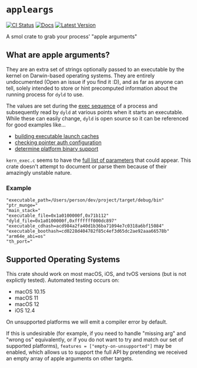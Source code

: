 # `appleargs` 

[![CI Status](https://github.com/BlackHoleFox/appleargs/workflows/CI/badge.svg)](https://github.com/BlackHoleFox/appleargs/actions)
[![Docs](https://docs.rs/appleargs/badge.svg)](https://docs.rs/appleargs)
[![Latest Version](https://img.shields.io/crates/v/appleargs.svg)](https://crates.io/crates/appleargs)
<!-- Add when `CStr` in core stabilizes ![MSRV](https://img.shields.io/badge/MSRV%201.64-blue.svg) -->

A smol crate to grab your process' "apple arguments"

## What are apple arguments?

They are an extra set of strings optionally passed to an executable by the kernel on Darwin-based operating systems. They are entirely undocumented (Open an issue if you find it :D), and as far as anyone can tell, solely intended to store or hint precomputed information about the running process for `dyld` to use.

The values are set during the [exec sequence] of a process and subsequently read by `dyld` at various points when it starts an executable. While these can easily change, `dyld` is open source so it can be referenced for good examples like...

- [building executable launch caches]
- [checking pointer auth configuration]
- [determine platform binary support]

`kern_exec.c` seems to have the [full list of parameters] that could appear. This crate doesn't attempt to document or parse them because of their amazingly unstable nature.

### Example
```text
"executable_path=/Users/person/dev/project/target/debug/bin"
"ptr_munge="
"main_stack="
"executable_file=0x1a0100000f,0x71b112"
"dyld_file=0x1a0100000f,0xfffffff000dc897"
"executable_cdhash=acd984a2fa40d1b36ba71094e7c0318a6bf15084"
"executable_boothash=cd0228d404782f85c4ef3d65dc2ae92aaa66578b"
"arm64e_abi=os"
"th_port="
```

## Supported Operating Systems
This crate should work on most macOS, iOS, and tvOS versions (but is not explictly tested). Automated testing occurs on:
- macOS 10.15
- macOS 11
- macOS 12
- iOS 12.4

On unsupported platforms we will emit a compiler error by default.

If this is undesirable (for example, if you need to handle "missing arg" and "wrong os" equivalently, or if you do not want to try and match our set of supported platforms), `features = ["empty-on-unsupported"]` may be enabled, which allows us to support the full API by pretending we received an empty array of apple arguments on other targets.

[exec sequence]: https://github.com/apple-oss-distributions/xnu/blob/e7776783b89a353188416a9a346c6cdb4928faad/bsd/kern/kern_exec.c#L5508

[building executable launch caches]: https://github.com/apple-oss-distributions/dyld/blob/3a0a4f7221ce977f01c90b50bb48b7c9406c8589/dyld/DyldRuntimeState.cpp#L2211

[checking pointer auth configuration]: https://github.com/apple-oss-distributions/dyld/blob/3a0a4f7221ce977f01c90b50bb48b7c9406c8589/dyld/DyldProcessConfig.cpp#L466

[determine platform binary support]: https://github.com/apple-opensource/dyld/blob/e3f88907bebb8421f50f0943595f6874de70ebe0/src/dyld2.cpp#L6653

[full list of parameters]: https://github.com/apple-oss-distributions/xnu/blob/e7776783b89a353188416a9a346c6cdb4928faad/bsd/kern/kern_exec.c#L5399-L5456

